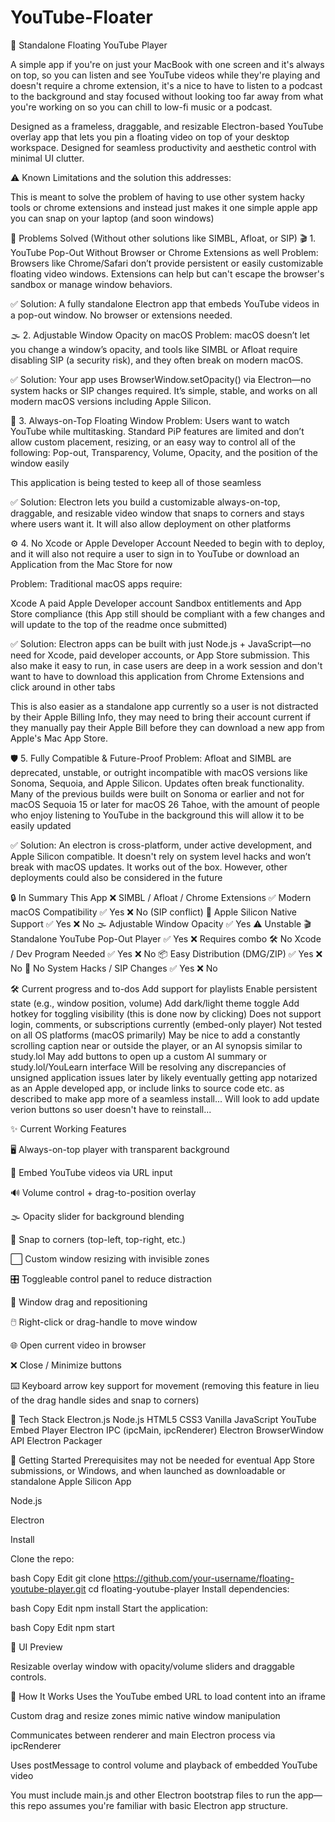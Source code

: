 # YouTube-Floater
🎥 Standalone Floating YouTube Player

A simple app if you're on just your MacBook with one screen and it's always on top, so you can listen and see YouTube videos while they're playing and doesn't require a chrome extension, 
it's a nice to have to listen to a podcast to the background and stay focused without looking too far away from what you're working on so you can chill to low-fi music or a podcast.


Designed as a frameless, draggable, and resizable Electron-based YouTube overlay app that lets you pin a floating video on top of your desktop workspace. Designed for seamless productivity and aesthetic control with minimal UI clutter.


⚠️ Known Limitations and the solution this addresses:

This is meant to solve the problem of having to use other system hacky tools or chrome extensions and instead just makes it one simple apple app you can snap on your laptop (and soon windows)

🧩 Problems Solved (Without other solutions like SIMBL, Afloat, or SIP)
🎬 1. YouTube Pop-Out Without Browser or Chrome Extensions as well
Problem: Browsers like Chrome/Safari don’t provide persistent or easily customizable floating video windows. Extensions can help but can't escape the browser's sandbox or manage window behaviors.

✅ Solution:
A fully standalone Electron app that embeds YouTube videos in a pop-out window. No browser or extensions needed.

🌫️ 2. Adjustable Window Opacity on macOS
Problem: macOS doesn’t let you change a window’s opacity, and tools like SIMBL or Afloat require disabling SIP (a security risk), and they often break on modern macOS.

✅ Solution:
Your app uses BrowserWindow.setOpacity() via Electron—no system hacks or SIP changes required. It’s simple, stable, and works on all modern macOS versions including Apple Silicon.

📌 3. Always-on-Top Floating Window
Problem: Users want to watch YouTube while multitasking. Standard PiP features are limited and don’t allow custom placement, resizing, or an easy way to control all of the following:
Pop-out, 
Transparency, 
Volume, 
Opacity,
and the position of the window easily

This application is being tested to keep all of those seamless

✅ Solution:
Electron lets you build a customizable always-on-top, draggable, and resizable video window that snaps to corners and stays where users want it.
It will also allow deployment on other platforms

⚙️ 4. No Xcode or Apple Developer Account Needed to begin with to deploy, and it will also not require a user to sign in to YouTube or download an Application from the Mac Store for now

Problem: Traditional macOS apps require:

Xcode
A paid Apple Developer account
Sandbox entitlements and App Store compliance (this App still should be compliant with a few changes and will update to the top of the readme once submitted)

✅ Solution:
Electron apps can be built with just Node.js + JavaScript—no need for Xcode, paid developer accounts, or App Store submission.
This also make it easy to run, in case users are deep in a work session and don't want to have to download this application from Chrome Extensions and click around in other tabs

This is also easier as a standalone app currently so a user is not distracted by their Apple Billing Info, they may need to bring their account current if they manually pay their Apple Bill before they can download a new app from Apple's Mac App Store.

🛡️ 5. Fully Compatible & Future-Proof
Problem: Afloat and SIMBL are deprecated, unstable, or outright incompatible with macOS versions like Sonoma, Sequoia, and Apple Silicon. Updates often break functionality.
Many of the previous builds were built on Sonoma or earlier and not for macOS Sequoia 15 or later for macOS 26 Tahoe, with the amount of people who enjoy listening to YouTube in the background this will allow it to be easily updated

✅ Solution:
An electron is cross-platform, under active development, and Apple Silicon compatible. It doesn't rely on system level hacks and won’t break with macOS updates.
It works out of the box.
However, other deployments could also be considered in the future

🔒 In Summary
                                        This App  ❌ SIMBL / Afloat / Chrome Extensions
✅ Modern macOS Compatibility	            ✅ Yes	❌ No (SIP conflict)
🧠 Apple Silicon Native Support	          ✅ Yes	❌ No
🌫️ Adjustable Window Opacity	            ✅ Yes	⚠️ Unstable
🎬 Standalone YouTube Pop-Out Player	    ✅ Yes	❌ Requires combo
🛠️ No Xcode / Dev Program Needed	        ✅ Yes	❌ No
📦 Easy Distribution (DMG/ZIP)	          ✅ Yes	❌ No
🔐 No System Hacks / SIP Changes	        ✅ Yes	❌ No



🛠️ Current progress and to-dos
 Add support for playlists
 Enable persistent state (e.g., window position, volume)
 Add dark/light theme toggle
 Add hotkey for toggling visibility (this is done now by clicking)
 Does not support login, comments, or subscriptions currently (embed-only player)
 Not tested on all OS platforms (macOS primarily)
 May be nice to add a constantly scrolling caption near or outside the player, or an AI synopsis similar to study.lol
 May add buttons to open up a custom AI summary or study.lol/YouLearn interface
 Will be resolving any discrepancies of unsigned application issues later by likely eventually getting app notarized as an Apple developed app, or include links to source code etc. as described to make app more of a seamless install...
 Will look to add update verion buttons so user doesn't have to reinstall...

 

✨ Current Working Features

🖥️ Always-on-top player with transparent background

🔗 Embed YouTube videos via URL input

🔊 Volume control + drag-to-position overlay

🌫️ Opacity slider for background blending

🧲 Snap to corners (top-left, top-right, etc.)

⬜ Custom window resizing with invisible zones

🎛️ Toggleable control panel to reduce distraction

🧭 Window drag and repositioning

🖱️ Right-click or drag-handle to move window

🌐 Open current video in browser

❌ Close / Minimize buttons

⌨️ Keyboard arrow key support for movement (removing this feature in lieu of the drag handle sides and snap to corners)

🧰 Tech Stack
Electron.js
Node.js
HTML5
CSS3
Vanilla JavaScript
YouTube Embed Player
Electron IPC (ipcMain, ipcRenderer)
Electron BrowserWindow API
Electron Packager

🚀 Getting Started
Prerequisites may not be needed for eventual App Store submissions, or Windows, and when launched as downloadable or standalone Apple Silicon App

Node.js

Electron

Install

Clone the repo:

bash
Copy
Edit
git clone https://github.com/your-username/floating-youtube-player.git
cd floating-youtube-player
Install dependencies:

bash
Copy
Edit
npm install
Start the application:

bash
Copy
Edit
npm start


📸 UI Preview

Resizable overlay window with opacity/volume sliders and draggable controls.

🧠 How It Works
Uses the YouTube embed URL to load content into an iframe

Custom drag and resize zones mimic native window manipulation

Communicates between renderer and main Electron process via ipcRenderer

Uses postMessage to control volume and playback of embedded YouTube video



You must include main.js and other Electron bootstrap files to run the app—this repo assumes you're familiar with basic Electron app structure.

